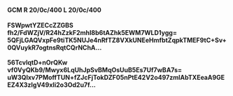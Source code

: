 #### GCM R 20/0c/400 L 20/0c/400
**FSWpwtYZECcZZGBS**<br/>**fh2/FdWZjV/R24hZzkF2mhI8b6tAZhk5EWM7WLD1ygg=**<br/>**5QFjLGAQVxpFe9tiTK5NUJe4nRfTZ8VXkUNEeHmfbtZqpkTMEF9tC+Sv+0QVuykR7ogtnsRqtCQrNChA...**<br/><br/>
**56TcvlqtD+nOrQKw**<br/>**vf0VyQKb9/Mwyx6LqUhJpSvBMqOsUuB5Es7Uf7wBA7s=**<br/>**uW3Qlxv7PMoffTUN+fZJcFjTokDZF05nPtE42V2o497zmlAbTXEeaA9GEEZ4X3zIgV49xIi2o3Od2u7f...**